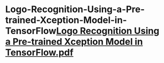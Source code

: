 # Logo-Recognition-Using-a-Pre-trained-Xception-Model-in-TensorFlow[Logo Recognition Using a Pre-trained Xception Model in TensorFlow.pdf](https://github.com/user-attachments/files/19738679/Logo.Recognition.Using.a.Pre-trained.Xception.Model.in.TensorFlow.pdf)
